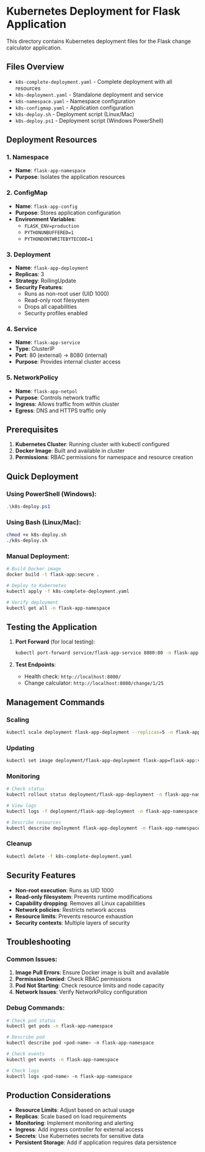 # Kubernetes Deployment for Flask Application

This directory contains Kubernetes deployment files for the Flask change calculator application.

## Files Overview

- `k8s-complete-deployment.yaml` - Complete deployment with all resources
- `k8s-deployment.yaml` - Standalone deployment and service
- `k8s-namespace.yaml` - Namespace configuration
- `k8s-configmap.yaml` - Application configuration
- `k8s-deploy.sh` - Deployment script (Linux/Mac)
- `k8s-deploy.ps1` - Deployment script (Windows PowerShell)

## Deployment Resources

### 1. Namespace
- **Name**: `flask-app-namespace`
- **Purpose**: Isolates the application resources

### 2. ConfigMap
- **Name**: `flask-app-config`
- **Purpose**: Stores application configuration
- **Environment Variables**:
  - `FLASK_ENV=production`
  - `PYTHONUNBUFFERED=1`
  - `PYTHONDONTWRITEBYTECODE=1`

### 3. Deployment
- **Name**: `flask-app-deployment`
- **Replicas**: 3
- **Strategy**: RollingUpdate
- **Security Features**:
  - Runs as non-root user (UID 1000)
  - Read-only root filesystem
  - Drops all capabilities
  - Security profiles enabled

### 4. Service
- **Name**: `flask-app-service`
- **Type**: ClusterIP
- **Port**: 80 (external) → 8080 (internal)
- **Purpose**: Provides internal cluster access

### 5. NetworkPolicy
- **Name**: `flask-app-netpol`
- **Purpose**: Controls network traffic
- **Ingress**: Allows traffic from within cluster
- **Egress**: DNS and HTTPS traffic only

## Prerequisites

1. **Kubernetes Cluster**: Running cluster with kubectl configured
2. **Docker Image**: Built and available in cluster
3. **Permissions**: RBAC permissions for namespace and resource creation

## Quick Deployment

### Using PowerShell (Windows):
```powershell
.\k8s-deploy.ps1
```

### Using Bash (Linux/Mac):
```bash
chmod +x k8s-deploy.sh
./k8s-deploy.sh
```

### Manual Deployment:
```bash
# Build Docker image
docker build -t flask-app:secure .

# Deploy to Kubernetes
kubectl apply -f k8s-complete-deployment.yaml

# Verify deployment
kubectl get all -n flask-app-namespace
```

## Testing the Application

1. **Port Forward** (for local testing):
   ```bash
   kubectl port-forward service/flask-app-service 8080:80 -n flask-app-namespace
   ```

2. **Test Endpoints**:
   - Health check: `http://localhost:8080/`
   - Change calculator: `http://localhost:8080/change/1/25`

## Management Commands

### Scaling
```bash
kubectl scale deployment flask-app-deployment --replicas=5 -n flask-app-namespace
```

### Updating
```bash
kubectl set image deployment/flask-app-deployment flask-app=flask-app:v2 -n flask-app-namespace
```

### Monitoring
```bash
# Check status
kubectl rollout status deployment/flask-app-deployment -n flask-app-namespace

# View logs
kubectl logs -f deployment/flask-app-deployment -n flask-app-namespace

# Describe resources
kubectl describe deployment flask-app-deployment -n flask-app-namespace
```

### Cleanup
```bash
kubectl delete -f k8s-complete-deployment.yaml
```

## Security Features

- **Non-root execution**: Runs as UID 1000
- **Read-only filesystem**: Prevents runtime modifications
- **Capability dropping**: Removes all Linux capabilities
- **Network policies**: Restricts network access
- **Resource limits**: Prevents resource exhaustion
- **Security contexts**: Multiple layers of security

## Troubleshooting

### Common Issues:

1. **Image Pull Errors**: Ensure Docker image is built and available
2. **Permission Denied**: Check RBAC permissions
3. **Pod Not Starting**: Check resource limits and node capacity
4. **Network Issues**: Verify NetworkPolicy configuration

### Debug Commands:
```bash
# Check pod status
kubectl get pods -n flask-app-namespace

# Describe pod
kubectl describe pod <pod-name> -n flask-app-namespace

# Check events
kubectl get events -n flask-app-namespace

# Check logs
kubectl logs <pod-name> -n flask-app-namespace
```

## Production Considerations

- **Resource Limits**: Adjust based on actual usage
- **Replicas**: Scale based on load requirements
- **Monitoring**: Implement monitoring and alerting
- **Ingress**: Add ingress controller for external access
- **Secrets**: Use Kubernetes secrets for sensitive data
- **Persistent Storage**: Add if application requires data persistence
